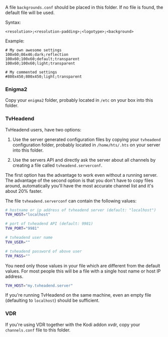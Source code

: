 A file `backgrounds.conf` should be placed in this folder. If no file is found, the default file will be used.

Syntax:
```
<resolution>;<resolution-padding>;<logotype>;<background>
```

Example:
```
# My own awesome settings
100x60;86x46;dark;reflection
100x60;100x60;default;transparent
100x60;100x60;light;transparent

# My commented settings
#800x450;800x450;light;transparent
```

### Enigma2
Copy your `enigma2` folder, probably located in `/etc` on your box into this folder.

### TvHeadend
TvHeadend users, have two options:

1) Use the server generated configuration files by copying your `tvheadend` configuration folder, probably located in `/home/hts/.hts` on your server into this folder.

2) Use the servers API and directly ask the server about all channels by creating a file called `tvheadend.serverconf`.

The first option has the advantage to work even without a running server. The advantage of the second option is that you don't have to copy files around, automatically you'll have the most accurate channel list and it's about 20% faster.

The file `tvheadend.serverconf` can contain the following values:

```sh
# hostname or ip address of tvheadend server (default: "localhost")
TVH_HOST="localhost"

# port of tvheadend API (default: 9981)
TVH_PORT="9981"

# tvheadend user name
TVH_USER=""

# tvheadend password of above user
TVH_PASS=""
```

You need only those values in your file which are different from the default values. For most people this will be a file with a single host name or host IP address.

```sh
TVH_HOST="my.tvheadend.server"
```

If you're running TvHeadend on the same machine, even an empty file (defaulting to `localhost`) should be sufficient.

### VDR
If you're using VDR together with the Kodi addon xvdr, copy your `channels.conf` file to this folder.

